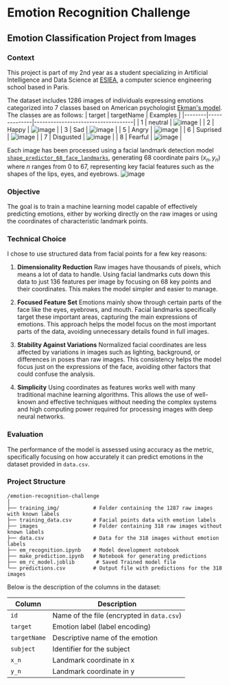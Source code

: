 # Emotion Recognition Challenge

## Emotion Classification Project from Images

### Context
This project is part of my 2nd year as a student specializing in Artificial Intelligence and Data Science at [ESIEA](https://www.esiea.fr/), a computer science engineering school based in Paris.

The dataset includes 1286 images of individuals expressing emotions categorized into 7 classes based on American psychologist [Ekman's model](https://www.paulekman.com/resources/universal-facial-expressions/). The classes are as follows:
| target | targetName   | Examples                        |
|--------|--------------|------------------------------------|
| 1      | neutral      | ![image](https://github.com/angelofv/emotion-recognition-challenge/assets/169274519/499ee95b-76ab-4278-9fd5-7a54f264dbc8) |
| 2      | Happy        | ![image](https://github.com/angelofv/emotion-recognition-challenge/assets/169274519/9c6c4739-1b22-4850-bce5-6335580ece6e) |
| 3      | Sad          | ![image](https://github.com/angelofv/emotion-recognition-challenge/assets/169274519/42593337-606d-4792-8269-7f8dfbc24dcd) |
| 5      | Angry        | ![image](https://github.com/angelofv/emotion-recognition-challenge/assets/169274519/11a72438-bc74-426b-9b96-0995dd373860) |
| 6      | Suprised    | ![image](https://github.com/angelofv/emotion-recognition-challenge/assets/169274519/81636f7f-e28c-4ee2-809d-c6726fa30162) |
| 7      | Disgusted    | ![image](https://github.com/angelofv/emotion-recognition-challenge/assets/169274519/be165c72-9dda-4e63-a0dc-643a65ecc75b) |
| 8      | Fearful      | ![image](https://github.com/angelofv/emotion-recognition-challenge/assets/169274519/9367f3da-3306-450f-a78a-aea0891db749) |


Each image has been processed using a facial landmark detection model [`shape_predictor_68_face_landmarks`](https://github.com/italojs/facial-landmarks-recognition/tree/master), generating 68 coordinate pairs $(x_n, y_n)$ where $n$ ranges from 0 to 67, representing key facial features such as the shapes of the lips, eyes, and eyebrows.
![image](https://github.com/angelofv/emotion-recognition-challenge/assets/169274519/0a12d624-b315-4230-b38d-6d8a1b365479)

### Objective
The goal is to train a machine learning model capable of effectively predicting emotions, either by working directly on the raw images or using the coordinates of characteristic landmark points.

### Technical Choice
I chose to use structured data from facial points for a few key reasons:
1. **Dimensionality Reduction**
   Raw images have thousands of pixels, which means a lot of data to handle. Using facial landmarks cuts down this data to just 136 features per image by focusing on 68 key points and their coordinates. This makes the model simpler and easier to manage.

2. **Focused Feature Set**
   Emotions mainly show through certain parts of the face like the eyes, eyebrows, and mouth. Facial landmarks specifically target these important areas, capturing the main expressions of emotions. This approach helps the model focus on the most important parts of the data, avoiding unnecessary details found in full images.

3. **Stability Against Variations**
   Normalized facial coordinates are less affected by variations in images such as lighting, background, or differences in poses than raw images. This consistency helps the model focus just on the expressions of the face, avoiding other factors that could confuse the analysis.

4. **Simplicity**
   Using coordinates as features works well with many traditional machine learning algorithms. This allows the use of well-known and effective techniques without needing the complex systems and high computing power required for processing images with deep neural networks.

### Evaluation
The performance of the model is assessed using accuracy as the metric, specifically focusing on how accurately it can predict emotions in the dataset provided in `data.csv`.

### Project Structure
```plaintext
/emotion-recognition-challenge
│
├── training_img/           # Folder containing the 1287 raw images with known labels
├── training_data.csv       # Facial points data with emotion labels
├── images                  # Folder containing 318 raw images without known labels
├── data.csv                # Data for the 318 images without emotion labels
├── em_recognition.ipynb    # Model development notebook
├── make_prediction.ipynb   # Notebook for generating predictions
├── em_rc_model.joblib       # Saved Trained model file
└── predictions.csv         # Output file with predictions for the 318 images
```

Below is the description of the columns in the dataset:

| Column      | Description                                           |
|-------------|-------------------------------------------------------|
| `id`        | Name of the file (encrypted in `data.csv`)  |
| `target`    | Emotion label (label encoding)                      |
| `targetName`| Descriptive name of the emotion                       |
| `subject`   | Identifier for the subject                            |
| `x_n`       | Landmark coordinate in x                              |
| `y_n`       | Landmark coordinate in y                              |
